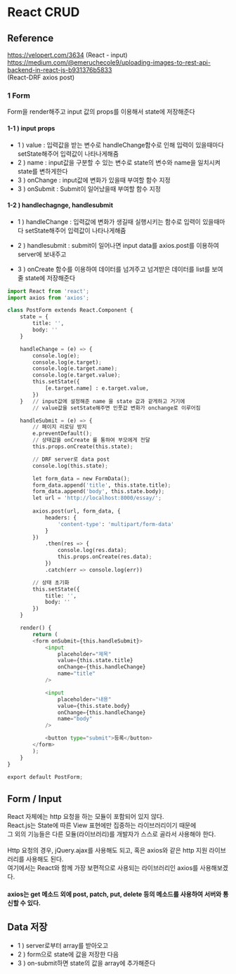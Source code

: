 # React CRUD
## Reference
https://velopert.com/3634 (React - input)<br/>
https://medium.com/@emeruchecole9/uploading-images-to-rest-api-backend-in-react-js-b931376b5833 <br/>
(React-DRF axios post)<br/>
### 1 Form
Form을 render해주고 input 값의 props를 이용해서 state에 저장해준다

#### 1-1 ) input props
- 1 ) value : 입력값을 받는 변수로 handleChange함수로 인해 입력이 있을때마다 setState해주어 입력값이 나타나게해줌
- 2 ) name : input값을 구분할 수 있는 변수로 state의 변수와 name을 일치시켜 state를 변하게한다
- 3 ) onChange : input값에 변화가 있을때 부여할 함수 지정
- 3 ) onSubmit : Submit이 일어났을때 부여할 함수 지정

#### 1-2 ) handlechagnge, handlesubmit
- 1 ) handleChange : 입력값에 변화가 생길때 실행시키는 함수로 입력이 있을때마다 setState해주어 입력값이 나타나게해줌

- 2 ) handlesubmit : submit이 일어나면 input data를 axios.post를 이용하여 server에 보내주고
- 3 ) onCreate 함수를 이용하여 데이터를 넘겨주고 넘겨받은 데이터를 list를 보여줄 state에 저장해준다

```python
import React from 'react';
import axios from 'axios';

class PostForm extends React.Component {
    state = {
        title: '',
        body: ''
    }

    handleChange = (e) => {
        console.log(e);
        console.log(e.target);
        console.log(e.target.name);
        console.log(e.target.value);
        this.setState({
            [e.target.name] : e.target.value,
        })
    }   // input값에 설정해준 name 을 state 값과 같게하고 거기에
        // value값을 setState해주면 인풋값 변화가 onchange로 이루어짐 

    handleSubmit = (e) => {
        // 페이지 리로딩 방지
        e.preventDefault();
        // 상태값을 onCreate 를 통하여 부모에게 전달
        this.props.onCreate(this.state);

        // DRF server로 data post
        console.log(this.state);

        let form_data = new FormData();
        form_data.append('title', this.state.title);
        form_data.append('body', this.state.body);
        let url = 'http://localhost:8000/essay/';
        
        axios.post(url, form_data, {
            headers: {
                'content-type': 'multipart/form-data'
            }
        })
            .then(res => {
                console.log(res.data);
                this.props.onCreate(res.data);
            })
            .catch(err => console.log(err))

        // 상태 초기화
        this.setState({
            title: '',
            body: ''
        })
    }

    render() {
        return (
        <form onSubmit={this.handleSubmit}>
            <input
                placeholder="제목"
                value={this.state.title}
                onChange={this.handleChange}
                name="title"
            />

            <input
                placeholder="내용"
                value={this.state.body}
                onChange={this.handleChange}
                name="body"
            />

            <button type="submit">등록</button>
        </form>
        );
    }
}

export default PostForm;
```

## Form / Input
React 자체에는 http 요청을 하는 모듈이 포함되어 있지 않다.<br/>
React.js는 State에 따른 View 표현에만 집중하는 라이브러리이기 때문에<br/>
그 외의 기능들은 다른 모듈(라이브러리)를 개발자가 스스로 골라서 사용해야 한다.<br/>
<br/>
Http 요청의 경우, jQuery.ajax를 사용해도 되고, 혹은 axios와 같은 http 지원 라이브러리를 사용해도 된다.<br/>
여기에서는 React와 함께 가장 보편적으로 사용되는 라이브러리인 axios를 사용해보겠다.<br/>
#### axios는 get 메소드 외에 post, patch, put, delete 등의 메소드를 사용하여 서버와 통신할 수 있다.

## Data 저장
- 1 ) server로부터 array를 받아오고 
- 2 ) form으로 state에 값을 저장한 다음
- 3 ) on-submit하면 state의 값을 array에 추가해준다

